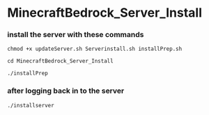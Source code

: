 # MinecraftBedrock_Server_Install

### install the server with these commands

`chmod +x updateServer.sh Serverinstall.sh installPrep.sh`

`cd MinecraftBedrock_Server_Install`

`./installPrep`

### after logging back in to the server

`./installserver`
